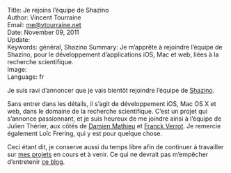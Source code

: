 Title:    Je rejoins l’équipe de Shazino  
Author:   Vincent Tourraine  
Email:    me@vtourraine.net  
Date:     November 09, 2011  
Update:   
Keywords: général, Shazino
Summary:  Je m’apprête à rejoindre l’équipe de Shazino, pour le développement d’applications iOS, Mac et web, liées à la recherche scientifique.  
Image:    
Language: fr  

Je suis ravi d’annoncer que je vais bientôt rejoindre l’équipe de [Shazino][]. 

Sans entrer dans les détails, il s’agit de développement iOS, Mac OS X et web, dans le domaine de la recherche scientifique. C’est un projet qui s’annonce passionnant, et je suis heureux de me joindre ainsi à l’équipe de Julien Thérier, aux côtés de [Damien Mathieu][Damien] et [Franck Verrot][Franck]. Je remercie également Loïc Frering, qui y est pour quelque chose.

Ceci étant dit, je conserve aussi du temps libre afin de continuer à travailler sur [mes projets][Projets] en cours et à venir. Ce qui ne devrait pas m’empêcher d’entretenir [ce blog][Blog].


[Shazino]: http://www.shazino.com
[Damien]:  http://42.dmathieu.com/
[Franck]:  http://www.verrot.fr/
[Projets]: /projects/
[Blog]:    /blog/
